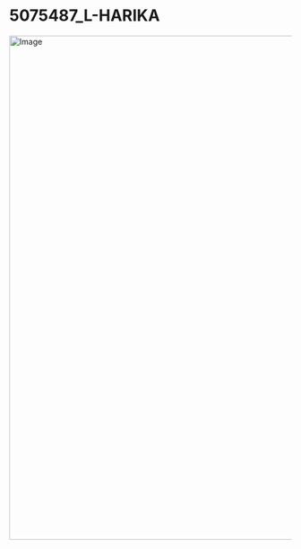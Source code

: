 # 5075487_L-HARIKA
<img width="1230" height="899" alt="Image" src="https://github.com/user-attachments/assets/3b5f3f18-dbc8-4ebe-a4f6-5a02e5661d58" />
